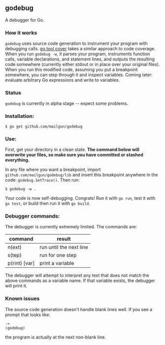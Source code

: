 godebug
-------

A debugger for Go.

### How it works

`godebug` uses source code generation to instrument your program with debugging calls. [go tool cover](http://blog.golang.org/cover) takes a similar approach to code coverage. When you run `godebug -w`, it parses your program, instruments function calls, variable declarations, and statement lines, and outputs the resulting code somewhere (currently either stdout or  in place over your original files). When you run this modified code, assuming you put a breakpoint somewhere, you can step through it and inspect variables. Coming later: evaluate arbitrary Go expressions and write to variables.


### Status

`godebug` is currently in alpha stage -- expect some problems.


### Installation:

    $ go get github.com/mailgun/godebug


### Use:

First, get your directory in a clean state. **The command below will overwrite your files, so make sure you have committed or stashed everything.**

In any file where you want a breakpoint, import `github.com/mailgun/godebug/lib` and insert this breakpoint anywhere in the code: `godebug.SetTrace()`. Then run:

    $ godebug -w .

Your code is now self-debugging. Congrats! Run it with `go run`, test it with `go test`, or build then run it with `go build`.


### Debugger commands:

The debugger is currently extremely limited. The commands are:

command       | result
--------------|------------------------
n(ext)        | run until the next line
s(tep)        | run for one step
p(rint) [var] | print a variable

The debugger will attempt to interpret any text that does not match the above commands as a variable name. If that variable exists, the debugger will print it.

### Known issues

The source code generation doesn't handle blank lines well. If you see a prompt that looks like:

    ->
    (godebug)

the program is actually at the next non-blank line.
